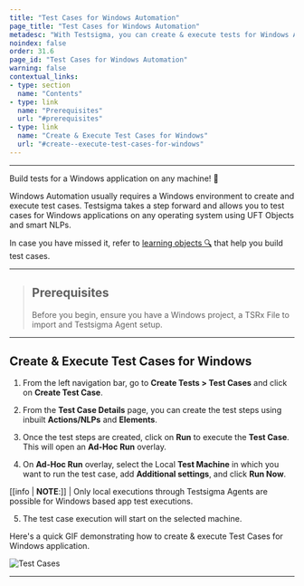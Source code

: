 ```yaml
---
title: "Test Cases for Windows Automation"
page_title: "Test Cases for Windows Automation"
metadesc: "With Testsigma, you can create & execute tests for Windows Applications from the cloud using Testsigma Agent | Learn how to build tests for Windows Automation"
noindex: false
order: 31.6
page_id: "Test Cases for Windows Automation"
warning: false
contextual_links:
- type: section
  name: "Contents"
- type: link
  name: "Prerequisites"
  url: "#prerequisites"
- type: link
  name: "Create & Execute Test Cases for Windows"
  url: "#create--execute-test-cases-for-windows"
---
```


---

Build tests for a Windows application on any machine! 🚀

Windows Automation usually requires a Windows environment to create and execute test cases. Testsigma takes a step forward and allows you to test cases for Windows applications on any operating system using UFT Objects and smart NLPs. 

In case you have missed it, refer to [learning objects 🔍](https://testsigma.com/docs/windows-automation/object-learning/) that help you build test cases. 

---

> ## **Prerequisites**
>
> Before you begin, ensure you have a Windows project, a TSRx File to import and Testsigma Agent setup.

---

## **Create & Execute Test Cases for Windows**

1. From the left navigation bar, go to **Create Tests > Test Cases** and click on **Create Test Case**.

2. From the **Test Case Details** page, you can create the test steps using inbuilt **Actions/NLPs** and **Elements**. 

3. Once the test steps are created, click on **Run** to execute the **Test Case**. This will open an **Ad-Hoc Run** overlay.

4. On  **Ad-Hoc Run** overlay, select the Local **Test Machine** in which you want to run the test case, add **Additional settings**, and click **Run Now**.
  
[[info | **NOTE**:]]
| Only local executions through Testsigma Agents are possible for Windows based app test executions.

5. The test case execution will start on the selected machine. 

Here's a quick GIF demonstrating how to create & execute Test Cases for Windows application.

![Test Cases](https://s3.amazonaws.com/static-docs.testsigma.com/new_images/projects/applications/TestCasesWinAdv.gif)

---
